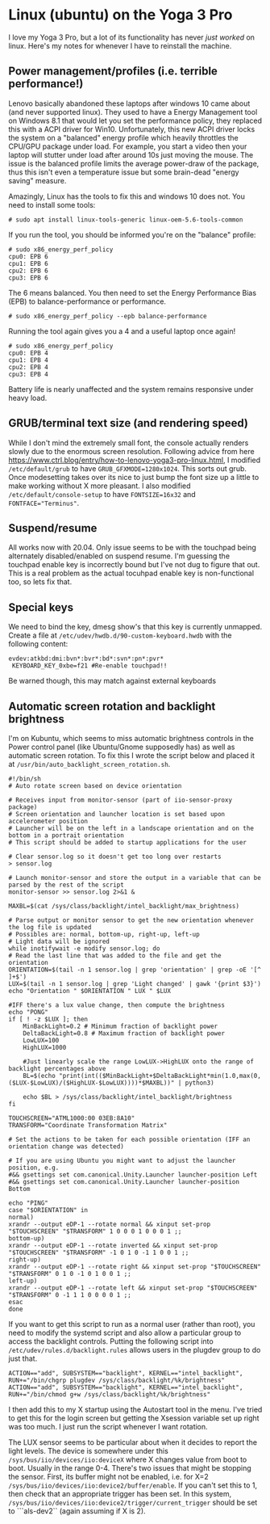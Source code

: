 # Linux (ubuntu) on the Yoga  3 Pro

I love my Yoga 3 Pro, but a lot of its functionality has never *just
worked* on linux. Here's my notes for whenever I have to reinstall the
machine.

## Power management/profiles (i.e. terrible performance!)

Lenovo basically abandoned these laptops after windows 10 came about
(and never supported linux). They used to have a Energy Management
tool on Windows 8.1 that would let you set the performance policy,
they replaced this with a ACPI driver for Win10. Unfortunately, this
new ACPI driver locks the system on a "balanced" energy profile which
heavily throttles the CPU/GPU package under load. For example, you
start a video then your laptop will stutter under load after around
10s just moving the mouse. The issue is the balanced profile limits
the average power-draw of the package, thus this isn't even a
temperature issue but some brain-dead "energy saving" measure. 

Amazingly, Linux has the tools to fix this and windows 10 does
not. You need to install some tools:
	
	# sudo apt install linux-tools-generic linux-oem-5.6-tools-common
	
If you run the tool, you should be informed you're on the "balance"
profile:

	# sudo x86_energy_perf_policy 
	cpu0: EPB 6
	cpu1: EPB 6
	cpu2: EPB 6
	cpu3: EPB 6

The 6 means balanced. You then need to set the Energy Performance Bias
(EPB) to balance-performance or performance.

	# sudo x86_energy_perf_policy --epb balance-performance
	
Running the tool again gives you a 4 and a useful laptop once again!

	# sudo x86_energy_perf_policy 
	cpu0: EPB 4
	cpu1: EPB 4
	cpu2: EPB 4
	cpu3: EPB 4

Battery life is nearly unaffected and the system remains responsive
under heavy load.

## GRUB/terminal text size (and rendering speed)

While I don't mind the extremely small font, the console actually
renders slowly due to the enormous screen resolution. Following advice
from here
https://www.ctrl.blog/entry/how-to-lenovo-yoga3-pro-linux.html, I
modified ```/etc/default/grub``` to have
```GRUB_GFXMODE=1280x1024```. This sorts out grub. Once modesetting
takes over its nice to just bump the font size up a little to make
working without X more pleasant. I also modified
```/etc/default/console-setup``` to have ```FONTSIZE=16x32``` and
```FONTFACE="Terminus"```.


## Suspend/resume

All works now with 20.04. Only issue seems to be with the touchpad
being alternately disabled/enabled on suspend resume. I'm guessing the
touchpad enable key is incorrectly bound but I've not dug to figure
that out. This is a real problem as the actual tocuhpad enable key is
non-functional too, so lets fix that.

## Special keys 

We need to bind the key, dmesg show's that this key is currently
unmapped. Create a file at
```/etc/udev/hwdb.d/90-custom-keyboard.hwdb``` with the following content:

    evdev:atkbd:dmi:bvn*:bvr*:bd*:svn*:pn*:pvr*
     KEYBOARD_KEY_0xbe=f21 #Re-enable touchpad!!

Be warned though, this may match against external keyboards

## Automatic screen rotation and backlight brightness

I'm on Kubuntu, which seems to miss automatic brightness controls in
the Power control panel (like Ubuntu/Gnome supposedly has) as well as
automatic screen rotation. To fix this I wrote the script below and
placed it at ```/usr/bin/auto_backlight_screen_rotation.sh```.

    #!/bin/sh
    # Auto rotate screen based on device orientation
    
    # Receives input from monitor-sensor (part of iio-sensor-proxy package)
    # Screen orientation and launcher location is set based upon accelerometer position
    # Launcher will be on the left in a landscape orientation and on the bottom in a portrait orientation
    # This script should be added to startup applications for the user
    
    # Clear sensor.log so it doesn't get too long over restarts
    > sensor.log
    
    # Launch monitor-sensor and store the output in a variable that can be parsed by the rest of the script
    monitor-sensor >> sensor.log 2>&1 &
    
    MAXBL=$(cat /sys/class/backlight/intel_backlight/max_brightness)
    
    # Parse output or monitor sensor to get the new orientation whenever the log file is updated
    # Possibles are: normal, bottom-up, right-up, left-up
    # Light data will be ignored
    while inotifywait -e modify sensor.log; do
    # Read the last line that was added to the file and get the orientation
    ORIENTATION=$(tail -n 1 sensor.log | grep 'orientation' | grep -oE '[^ ]+$')
    LUX=$(tail -n 1 sensor.log | grep 'Light changed' | gawk '{print $3}')
    echo "Orientation " $ORIENTATION " LUX " $LUX
    
    #IFF there's a lux value change, then compute the brightness
    echo "PONG"
    if [ ! -z $LUX ]; then
        MinBackLight=0.2 # Minimum fraction of backlight power
        DeltaBackLight=0.8 # Maximum fraction of backlight power
        LowLUX=100
        HighLUX=1000
    
        #Just linearly scale the range LowLUX->HighLUX onto the range of backlight percentages above
        BL=$(echo "print(int(($MinBackLight+$DeltaBackLight*min(1.0,max(0,($LUX-$LowLUX)/($HighLUX-$LowLUX))))*$MAXBL))" | python3)
        
        echo $BL > /sys/class/backlight/intel_backlight/brightness
    fi
    
    TOUCHSCREEN="ATML1000:00 03EB:8A10"
    TRANSFORM="Coordinate Transformation Matrix"
    
    # Set the actions to be taken for each possible orientation (IFF an orientation change was detected)
    
    # If you are using Ubuntu you might want to adjust the launcher position, e.g.
    #&& gsettings set com.canonical.Unity.Launcher launcher-position Left
    #&& gsettings set com.canonical.Unity.Launcher launcher-position Bottom
    
    echo "PING"
    case "$ORIENTATION" in
    normal)
    xrandr --output eDP-1 --rotate normal && xinput set-prop "$TOUCHSCREEN" "$TRANSFORM" 1 0 0 0 1 0 0 0 1 ;;
    bottom-up)
    xrandr --output eDP-1 --rotate inverted && xinput set-prop "$TOUCHSCREEN" "$TRANSFORM" -1 0 1 0 -1 1 0 0 1 ;;
    right-up)
    xrandr --output eDP-1 --rotate right && xinput set-prop "$TOUCHSCREEN" "$TRANSFORM" 0 1 0 -1 0 1 0 0 1 ;;
    left-up)
    xrandr --output eDP-1 --rotate left && xinput set-prop "$TOUCHSCREEN" "$TRANSFORM" 0 -1 1 1 0 0 0 0 1 ;;
    esac
    done

If you want to get this script to run as a normal user (rather than
root), you need to modify the systemd script and also allow a
particular group to access the backlight controls. Putting the
following script into ```/etc/udev/rules.d/backlight.rules``` allows
users in the plugdev group to do just that.

    ACTION=="add", SUBSYSTEM=="backlight", KERNEL=="intel_backlight", RUN+="/bin/chgrp plugdev /sys/class/backlight/%k/brightness"
	ACTION=="add", SUBSYSTEM=="backlight", KERNEL=="intel_backlight", RUN+="/bin/chmod g+w /sys/class/backlight/%k/brightness"

I then add this to my X startup using the Autostart tool in the
menu. I've tried to get this for the login screen but getting the
Xsession variable set up right was too much. I just run the script
whenever I want rotation.

The LUX sensor seems to be particular about when it decides to report
the light levels. The device is somewhere under this
```/sys/bus/iio/devices/iio:deviceX``` where X changes value from boot
to boot. Usually in the range 0-4. There's two issues that might be
stopping the sensor. First, its buffer might not be enabled, i.e. for X=2
```/sys/bus/iio/devices/iio:device2/buffer/enable```. If you can't set
this to 1, then check that an appropriate trigger has been set. In
this system,
```/sys/bus/iio/devices/iio:device2/trigger/current_trigger``` should
be set to ```als-dev2`` (again assuming if X is 2).

